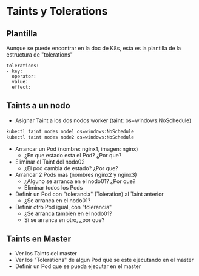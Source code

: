 # Taints y Tolerations

## Plantilla

Aunque se puede encontrar en la doc de K8s, esta es la plantilla de la estructura de "tolerations"

```
tolerations:
- key:
  operator:
  value:
  effect:
```

## Taints a un nodo

  * Asignar Taint a los dos nodos worker (taint: os=windows:NoSchedule)

```bash
kubectl taint nodes node1 os=windows:NoSchedule
kubectl taint nodes node2 os=windows:NoSchedule
```

  * Arrancar un Pod (nombre: nginx1, imagen: nginx)
    * ¿En que estado esta el Pod? ¿Por que?
  * Eliminar el Taint del nodo02
    * ¿El pod cambia de estado? ¿Por que?
  * Arrancar 2 Pods mas (nombres nginx2 y nginx3)
    * ¿Alguno se arranca en el nodo01? ¿Por que?
    * Eliminar todos los Pods
  * Definir un Pod con "tolerancia" (Toleration) al Taint anterior
    * ¿Se arranca en el nodo01?
  * Definir otro Pod igual, con "tolerancia"
    * ¿Se arranca tambien en el nodo01?
    * Si se arranca en otro, ¿por que?

## Taints en Master

  * Ver los Taints del master
  * Ver los "Tolerations" de algun Pod que se este ejecutando en el master
  * Definir un Pod que se pueda ejecutar en el master
